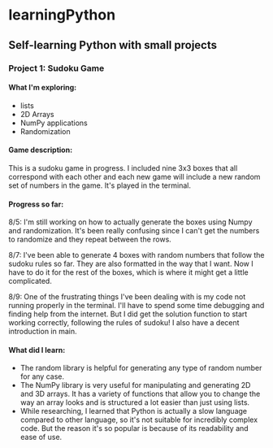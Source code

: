 # learningPython
## Self-learning Python with small projects

### Project 1: Sudoku Game

#### What I'm exploring:
* lists
* 2D Arrays
* NumPy applications
* Randomization

#### Game description: 
This is a sudoku game in progress. I included nine 3x3 boxes that all correspond with each other and each new game will include a new random set of numbers in the game. It's played in the terminal. 

#### Progress so far:
8/5: I'm still working on how to actually generate the boxes using Numpy and randomization. It's been really confusing since I can't get the numbers to randomize and they repeat between the rows. 

8/7: I've been able to generate 4 boxes with random numbers that follow the sudoku rules so far. They are also formatted in the way that I want. Now I have to do it for the rest of the boxes, which is where it might get a little complicated.

8/9: One of the frustrating things I've been dealing with is my code not running properly in the terminal. I'll have to spend some time debugging and finding help from the internet. But I did get the solution function to start working correctly, following the rules of sudoku! I also have a decent introduction in main. 

#### What did I learn:
* The random library is helpful for generating any type of random number for any case.
* The NumPy library is very useful for manipulating and generating 2D and 3D arrays. It has a variety of functions that allow you to change the way an array looks and is structured a lot easier than just using lists. 
* While researching, I learned that Python is actually a slow language compared to other language, so it's not suitable for incredibly complex code. But the reason it's so popular is because of its readability and ease of use. 